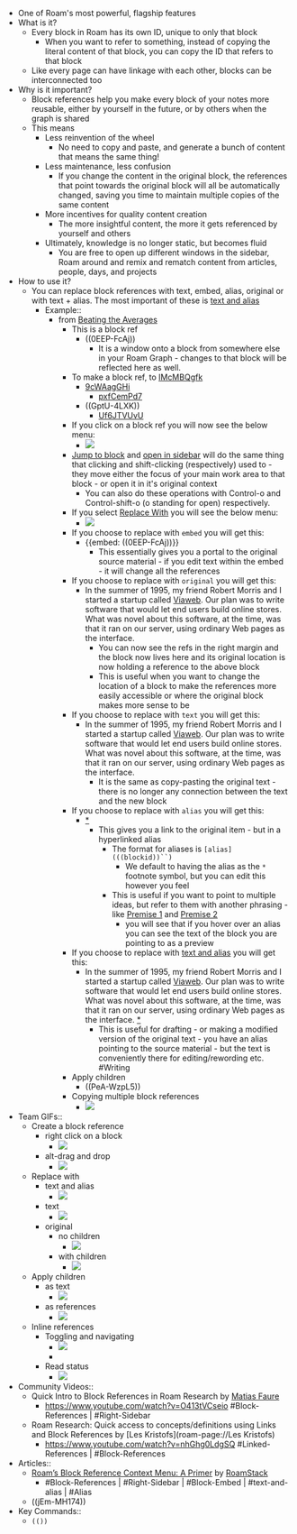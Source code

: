 - One of Roam's most powerful, flagship features
- What is it?
    - Every block in Roam has its own ID, unique to only that block
        - When you want to refer to something, instead of copying the literal content of that block, you can copy the ID that refers to that block  
    - Like every page can have linkage with each other, blocks can be interconnected too
- Why is it important?
    - Block references help you make every block of your notes more reusable, either by yourself in the future, or by others when the graph is shared
    - This means 
        - Less reinvention of the wheel
            - No need to copy and paste, and generate a bunch of content that means the same thing!
        - Less maintenance, less confusion
            - If you change the content in the original block, the references that point towards the original block will all be automatically changed, saving you time to maintain multiple copies of the same content
        - More incentives for quality content creation
            - The more insightful content, the more it gets referenced by yourself and others 
        - Ultimately, knowledge is no longer static, but becomes fluid
            - You are free to open up different windows in the sidebar, Roam around and remix and rematch content from articles, people, days, and projects
- How to use it?
    - You can replace block references with text, embed, alias, original or with text + alias. The most important of these is [text and alias](Block%20References.md)
        - Example::
            - from [Beating the Averages](Beating%20the%20Averages.md)
                - This is a block ref
                    - ((0EEP-FcAj))
                        - It is a window onto a block from somewhere else in your Roam Graph - changes to that block will be reflected here as well. 
                - To make a block ref, to [IMcMBQgfk](Block%20References.md)
                    - [9cWAagGHi](Block%20References.md)
                        - [pxfCemPd7](Block%20References.md)
                    - ((GptU-4LXK))
                        - [Uf6JTVUvU](Block%20References.md)
                - If you click on a block ref you will now see the below menu:
                    - ![](https://firebasestorage.googleapis.com/v0/b/firescript-577a2.appspot.com/o/imgs%2Fapp%2Fhelp%2FMXJp9DtIl0.png?alt=media&token=e32c1861-66ae-4c8e-8709-142824b10ba4)
                - [Jump to block](Jump%20to%20block.md) and [open in sidebar](open%20in%20sidebar.md) will do the same thing that clicking and shift-clicking (respectively) used to - they move either the focus of your main work area to that block - or open it in it's original context
                    - You can also do these operations with Control-o and Control-shift-o (o standing for open) respectively. 
                - If you select [Replace With](Replace%20With.md) you will see the below menu:
                    - ![](https://firebasestorage.googleapis.com/v0/b/firescript-577a2.appspot.com/o/imgs%2Fapp%2Fhelp%2FANYfuprm6c.png?alt=media&token=109625d3-b64b-4beb-891a-4a070a7037dc)
                - If you choose to replace with `embed` you will get this:
                    - {{embed: ((0EEP-FcAj))}}
                        - This essentially gives you a portal to the original source material - if you edit text within the embed - it will change all the references
                - If you choose to replace with `original` you will get this:
                    - In the summer of 1995, my friend Robert Morris and I started a startup called [Viaweb](http://docs.yahoo.com/docs/pr/release184.html). Our plan was to write software that would let end users build online stores. What was novel about this software, at the time, was that it ran on our server, using ordinary Web pages as the interface.
                        - You can now see the refs in the right margin and the block now lives here and its original location is now holding a reference to the above block
                        - This is useful when you want to change the location of a block to make the references more easily accessible or where the original block makes more sense to be 
                - If you choose to replace with `text` you will get this:
                    - In the summer of 1995, my friend Robert Morris and I started a startup called [Viaweb](http://docs.yahoo.com/docs/pr/release184.html). Our plan was to write software that would let end users build online stores. What was novel about this software, at the time, was that it ran on our server, using ordinary Web pages as the interface.
                        - It is the same as copy-pasting the original text - there is no longer any connection between the text and the new block
                - If you choose to replace with `alias` you will get this:
                    - [*](((0EEP-FcAj)))
                        - This gives you a link to the original item - but in a hyperlinked alias
                            - The format for aliases is `[alias](((blockid))``)`
                                - We default to having the alias as the `*` footnote symbol, but you can edit this however you feel
                            - This is useful if you want to point to multiple ideas, but refer to them with another phrasing - like [Premise 1](((0EEP-FcAj))) and [Premise 2](((-FdvpO3U0)))
                                - you will see that if you hover over an alias you can see the text of the block you are pointing to as a preview
                - If you choose to replace with [text and alias](text%20and%20alias.md) you will get this:
                    - In the summer of 1995, my friend Robert Morris and I started a startup called [Viaweb](http://docs.yahoo.com/docs/pr/release184.html). Our plan was to write software that would let end users build online stores. What was novel about this software, at the time, was that it ran on our server, using ordinary Web pages as the interface. [*](((0EEP-FcAj)))
                        - This is useful for drafting - or making a modified version of the original text - you have an alias pointing to the source material - but the text is conveniently there for editing/rewording etc. #Writing
                - Apply children
                    - ((PeA-WzpL5))
                - Copying multiple block references
                    - ![](https://firebasestorage.googleapis.com/v0/b/firescript-577a2.appspot.com/o/imgs%2Fapp%2Fhelp-documentation%2FR4UsRcsCSC.gif?alt=media&token=6cdb2595-8c9a-4488-ab8e-f6e2be187243)
- Team GIFs::
    - Create a block reference
        - right click on a block
            - ![](https://firebasestorage.googleapis.com/v0/b/firescript-577a2.appspot.com/o/imgs%2Fapp%2Fhelp-documentation%2F4zqz_5nSei.gif?alt=media&token=c6dd3cc3-a473-4f36-8f01-4e59bf436f6b)
        - alt-drag and drop
            - ![](https://firebasestorage.googleapis.com/v0/b/firescript-577a2.appspot.com/o/imgs%2Fapp%2Fhelp-documentation%2FADFwTPg2pM.gif?alt=media&token=b3613a5a-d682-49df-9bf3-0c19a4ac434e)
    - Replace with 
        - text and alias
            - ![](https://firebasestorage.googleapis.com/v0/b/firescript-577a2.appspot.com/o/imgs%2Fapp%2Fhelp-documentation%2FBWDX1PveeB.gif?alt=media&token=b794a690-b9ec-4583-99e6-388e751c8b9f)
        - text
            - ![](https://firebasestorage.googleapis.com/v0/b/firescript-577a2.appspot.com/o/imgs%2Fapp%2Fhelp-documentation%2FSEpS8MIonj.gif?alt=media&token=0e2f8fa2-329f-4968-8d50-698a6c2e9ecf)
        - original
            - no children
                - ![](https://firebasestorage.googleapis.com/v0/b/firescript-577a2.appspot.com/o/imgs%2Fapp%2Fhelp-documentation%2FrzGMUmmntb.gif?alt=media&token=9edf69cb-e4b7-49cb-8e76-2e9533801d95)
            - with children
                - ![](https://firebasestorage.googleapis.com/v0/b/firescript-577a2.appspot.com/o/imgs%2Fapp%2Fhelp-documentation%2FAwRs4Xe2HD.gif?alt=media&token=690c1f18-49e3-44b1-ad9a-065907adbf1d)
    - Apply children
        - as text
            - ![](https://firebasestorage.googleapis.com/v0/b/firescript-577a2.appspot.com/o/imgs%2Fapp%2Fhelp-documentation%2FZLu6Q6rxwj.gif?alt=media&token=cc1fb2b3-1870-4ebc-a861-e8be9ef332d5)
        - as references
            - ![](https://firebasestorage.googleapis.com/v0/b/firescript-577a2.appspot.com/o/imgs%2Fapp%2Fhelp-documentation%2FpY2NwzY6BD.gif?alt=media&token=3e7ac862-c136-4b30-afc4-8c0227014b2a)
    - Inline references
        - Toggling and navigating
            - ![](https://firebasestorage.googleapis.com/v0/b/firescript-577a2.appspot.com/o/imgs%2Fapp%2Fhelp-documentation%2FZ5kZT9R7GZ.gif?alt=media&token=ebe87c96-58e9-4819-b800-c09e0eac3b54)
            - 
        - Read status
            - ![](https://firebasestorage.googleapis.com/v0/b/firescript-577a2.appspot.com/o/imgs%2Fapp%2Fhelp-documentation%2FOUwTJ-sF7-.gif?alt=media&token=ac39057d-d4a0-4f3b-aa83-4074c645b9d9)
- Community Videos::
    - Quick Intro to Block References in Roam Research by [Matias Faure](Matias%20Faure.md)
        - <https://www.youtube.com/watch?v=O413tVCseio>
#Block-References | #Right-Sidebar
    - Roam Research: Quick access to concepts/definitions using Links and Block References by [Les Kristofs](roam-page://Les Kristofs)
        - <https://www.youtube.com/watch?v=nhGhg0LdgSQ>
#Linked-References | #Block-References
- Articles::
    - [Roam’s Block Reference Context Menu: A Primer](https://roamstack.com/roam-block-reference-menu/) by [RoamStack](RoamStack.md)
        - #Block-References | #Right-Sidebar | #Block-Embed | #text-and-alias | #Alias 
    - ((jEm-MH174))
- Key Commands::
    - `(())`